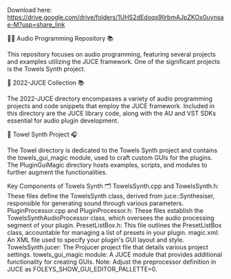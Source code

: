 Download here: https://drive.google.com/drive/folders/1UHS2dEdoqs9llrbmAJpZKOx0uynsae-M?usp=share_link

🎵🎼 Audio Programming Repository 📚

This repository focuses on audio programming, featuring several projects and examples utilizing the JUCE framework. One of the significant projects is the Towels Synth project.

🎹 2022-JUCE Collection 📚

The 2022-JUCE directory encompasses a variety of audio programming projects and code snippets that employ the JUCE framework. Included in this directory are the JUCE library code, along with the AU and VST SDKs essential for audio plugin development.

🎸 Towel Synth Project 🎧

The Towel directory is dedicated to the Towels Synth project and contains the towels_gui_magic module, used to craft custom GUIs for the plugins. The PluginGuiMagic directory hosts examples, scripts, and modules to further augment the functionalities.

Key Components of Towels Synth 🗂️
TowelsSynth.cpp and TowelsSynth.h: These files define the TowelsSynth class, derived from juce::Synthesiser, responsible for generating sound through various parameters.
PluginProcessor.cpp and PluginProcessor.h: These files establish the TowelsSynthAudioProcessor class, which oversees the audio processing segment of your plugin.
PresetListBox.h: This file outlines the PresetListBox class, accountable for managing a list of presets in your plugin.
magic.xml: An XML file used to specify your plugin's GUI layout and style.
TowelsSynth.jucer: The Projucer project file that details various project settings.
towels_gui_magic module: A JUCE module that provides additional functionality for creating GUIs.
Note: Adjust the preprocessor definition in JUCE as FOLEYS_SHOW_GUI_EDITOR_PALLETTE=0.
